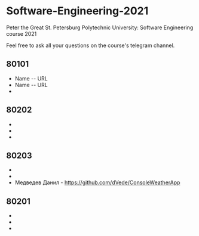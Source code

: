 # Software-Engineering-2021
Peter the Great St. Petersburg Polytechnic University: Software Engineering course 2021

Feel free to ask all your questions on the course's telegram channel.

## 80101

- Name -- URL
- Name -- URL
-

## 80202

-
-
-

## 80203

-
-
- Медведев Данил - https://github.com/dVede/ConsoleWeatherApp

## 80201

-
-
-
